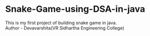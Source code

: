 # Snake-Game-using-DSA-in-java
This is my first project of building snake game in java.
<br>
Author - Devavarshita(VR Sidhartha Engineering College)

